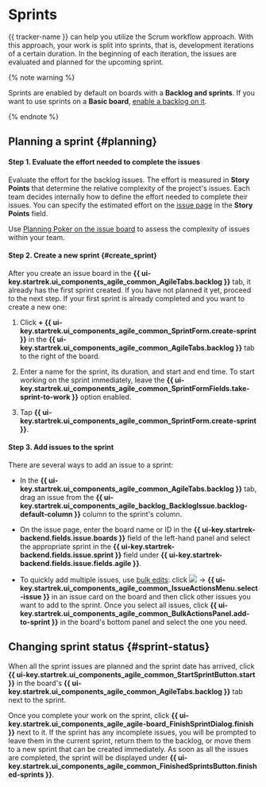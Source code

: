 # Sprints

{{ tracker-name }} can help you utilize the Scrum workflow approach. With this approach, your work is split into sprints, that is, development iterations of a certain duration. In the beginning of each iteration, the issues are evaluated and planned for the upcoming sprint.

{% note warning %}

Sprints are enabled by default on boards with a **Backlog and sprints**. If you want to use sprints on a **Basic board**, [enable a backlog on it](backlog.md#add-backlog).

{% endnote %}

## Planning a sprint {#planning}

#### Step 1. Evaluate the effort needed to complete the issues

Evaluate the effort for the backlog issues. The effort is measured in **Story Points** that determine the relative complexity of the project's issues. Each team decides internally how to define the effort needed to complete their issues. You can specify the estimated effort on the [issue page](../user/edit-ticket.md#edit-fields) in the **Story Points** field.

Use [Planning Poker on the issue board](poker.md) to assess the complexity of issues within your team.

#### Step 2. Create a new sprint {#create_sprint}

After you create an issue board in the **{{ ui-key.startrek.ui_components_agile_common_AgileTabs.backlog }}** tab, it already has the first sprint created. If you have not planned it yet, proceed to the next step. If your first sprint is already completed and you want to create a new one:

1. Click **+ {{ ui-key.startrek.ui_components_agile_common_SprintForm.create-sprint }}** in the **{{ ui-key.startrek.ui_components_agile_common_AgileTabs.backlog }}** tab to the right of the board.

1. Enter a name for the sprint, its duration, and start and end time. To start working on the sprint immediately, leave the **{{ ui-key.startrek.ui_components_agile_common_SprintFormFields.take-sprint-to-work }}** option enabled.

1. Tap **{{ ui-key.startrek.ui_components_agile_common_SprintForm.create-sprint }}**.

#### Step 3. Add issues to the sprint

There are several ways to add an issue to a sprint:

- In the **{{ ui-key.startrek.ui_components_agile_common_AgileTabs.backlog }}** tab, drag an issue from the **{{ ui-key.startrek.ui_components_agile_backlog_BacklogIssue.backlog-default-column }}** column to the sprint's column.

- On the issue page, enter the board name or ID in the **{{ ui-key.startrek-backend.fields.issue.boards }}** field of the left-hand panel and select the appropriate sprint in the **{{ ui-key.startrek-backend.fields.issue.sprint }}** field under **{{ ui-key.startrek-backend.fields.issue.fields.agile }}**.

- To quickly add multiple issues, use [bulk edits](agile-new-issues.md#bulk): click ![](../../_assets/tracker/svg/actions.svg) → **{{ ui-key.startrek.ui_components_agile_common_IssueActionsMenu.select-issue }}** in an issue card on the board and then click other issues you want to add to the sprint. Once you select all issues, click **{{ ui-key.startrek.ui_components_agile_common_BulkActionsPanel.add-to-sprint }}** in the board's bottom panel and select the one you need.

## Changing sprint status {#sprint-status}

When all the sprint issues are planned and the sprint date has arrived, click **{{ ui-key.startrek.ui_components_agile_common_StartSprintButton.start }}** in the board's **{{ ui-key.startrek.ui_components_agile_common_AgileTabs.backlog }}** tab next to the sprint.

Once you complete your work on the sprint, click **{{ ui-key.startrek.ui_components_agile_agile-board_FinishSprintDialog.finish }}** next to it. If the sprint has any incomplete issues, you will be prompted to leave them in the current sprint, return them to the backlog, or move them to a new sprint that can be created immediately. As soon as all the issues are completed, the sprint will be displayed under **{{ ui-key.startrek.ui_components_agile_common_FinishedSprintsButton.finished-sprints }}**.
